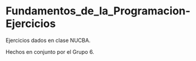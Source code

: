 # Fundamentos_de_la_Programacion-Ejercicios
Ejercicios dados en clase NUCBA.

Hechos en conjunto por el Grupo 6.
